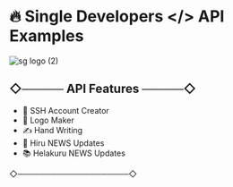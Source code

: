 # 🔥 Single Developers </> API Examples

![sg logo (2)](https://user-images.githubusercontent.com/85282650/147440088-36b86193-0cbb-4c3a-854a-45b30bb3d05c.png)

## ◇───── API Features ─────◇

- 🚀 SSH Account Creator 
- 🎨 Logo Maker
- ✍️ Hand Writing 
- 🔔 Hiru NEWS Updates
- 📚 Helakuru NEWS Updates

◇────────────────────◇

